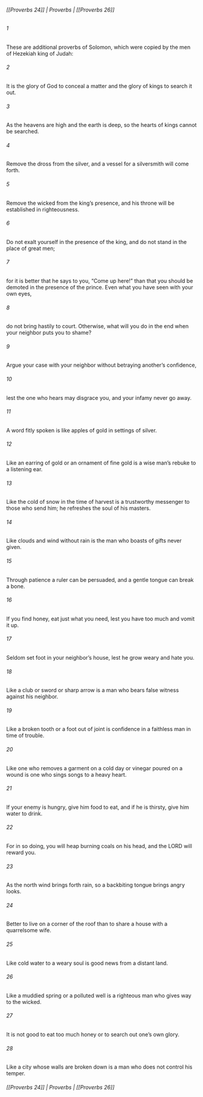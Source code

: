 ###### [[Proverbs 24]] | Proverbs | [[Proverbs 26]]

###### 1
These are additional proverbs of Solomon, which were copied by the men of Hezekiah king of Judah:
###### 2
It is the glory of God to conceal a matter and the glory of kings to search it out.
###### 3
As the heavens are high and the earth is deep, so the hearts of kings cannot be searched.
###### 4
Remove the dross from the silver, and a vessel for a silversmith will come forth.
###### 5
Remove the wicked from the king’s presence, and his throne will be established in righteousness.
###### 6
Do not exalt yourself in the presence of the king, and do not stand in the place of great men;
###### 7
for it is better that he says to you, “Come up here!” than that you should be demoted in the presence of the prince. Even what you have seen with your own eyes,
###### 8
do not bring hastily to court. Otherwise, what will you do in the end when your neighbor puts you to shame?
###### 9
Argue your case with your neighbor without betraying another’s confidence,
###### 10
lest the one who hears may disgrace you, and your infamy never go away.
###### 11
A word fitly spoken is like apples of gold in settings of silver.
###### 12
Like an earring of gold or an ornament of fine gold is a wise man’s rebuke to a listening ear.
###### 13
Like the cold of snow in the time of harvest is a trustworthy messenger to those who send him; he refreshes the soul of his masters.
###### 14
Like clouds and wind without rain is the man who boasts of gifts never given.
###### 15
Through patience a ruler can be persuaded, and a gentle tongue can break a bone.
###### 16
If you find honey, eat just what you need, lest you have too much and vomit it up.
###### 17
Seldom set foot in your neighbor’s house, lest he grow weary and hate you.
###### 18
Like a club or sword or sharp arrow is a man who bears false witness against his neighbor.
###### 19
Like a broken tooth or a foot out of joint is confidence in a faithless man in time of trouble.
###### 20
Like one who removes a garment on a cold day or vinegar poured on a wound is one who sings songs to a heavy heart.
###### 21
If your enemy is hungry, give him food to eat, and if he is thirsty, give him water to drink.
###### 22
For in so doing, you will heap burning coals on his head, and the LORD will reward you.
###### 23
As the north wind brings forth rain, so a backbiting tongue brings angry looks.
###### 24
Better to live on a corner of the roof than to share a house with a quarrelsome wife.
###### 25
Like cold water to a weary soul is good news from a distant land.
###### 26
Like a muddied spring or a polluted well is a righteous man who gives way to the wicked.
###### 27
It is not good to eat too much honey or to search out one’s own glory.
###### 28
Like a city whose walls are broken down is a man who does not control his temper.

###### [[Proverbs 24]] | Proverbs | [[Proverbs 26]]
